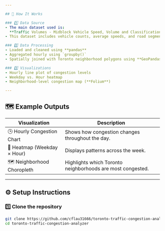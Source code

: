 ```yaml
---

## 🧠 How It Works

### 1️⃣ Data Source
- The main dataset used is:  
  **Traffic Volumes - Midblock Vehicle Speed, Volume and Classification Counts**
- This dataset includes vehicle counts, average speeds, and road segment coordinates.

### 2️⃣ Data Processing
- Loaded and cleaned using **pandas**  
- Aggregated hourly using `groupby()`  
- Spatially joined with Toronto neighborhood polygons using **GeoPandas**

### 3️⃣ Visualizations
- Hourly line plot of congestion levels  
- Weekday vs. Hour heatmap  
- Neighborhood-level congestion map (**Folium**)  

---
```


## 🗺️ Example Outputs

| Visualization | Description |
|----------------|-------------|
| 🕒 Hourly Congestion Chart | Shows how congestion changes throughout the day. |
| 📆 Heatmap (Weekday × Hour) | Displays patterns across the week. |
| 🗺️ Neighborhood Choropleth | Highlights which Toronto neighborhoods are most congested. |

---

## ⚙️ Setup Instructions

### 1️⃣ Clone the repository
```bash
git clone https://github.com/cflau31666/toronto-traffic-congestion-analyzer.git
cd toronto-traffic-congestion-analyzer
